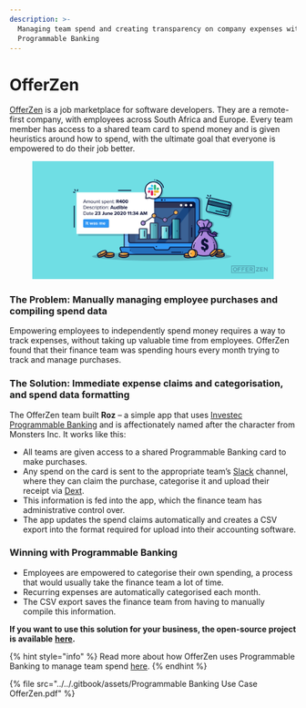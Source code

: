 ```yaml
---
description: >-
  Managing team spend and creating transparency on company expenses with
  Programmable Banking
---
```


# OfferZen

[OfferZen](https://www.offerzen.com/) is a job marketplace for software developers. They are a remote-first company, with employees across South Africa and Europe. Every team member has access to a shared team card to spend money and is given heuristics around how to spend, with the ultimate goal that everyone is empowered to do their job better.

<figure><img src="../../.gitbook/assets/image (4).png" alt=""><figcaption></figcaption></figure>

### The Problem: Manually managing employee purchases and compiling spend data

Empowering employees to independently spend money requires a way to track expenses, without taking up valuable time from employees. OfferZen found that their finance team was spending hours every month trying to track and manage purchases.&#x20;

### &#x20;The Solution: Immediate expense claims and categorisation, and spend data formatting

The OfferZen team built **Roz** – a simple app that uses [Investec Programmable Banking](https://www.investec.com/en\_za/banking/tech-professionals/programmable-banking.html) and is affectionately named after the character from Monsters Inc. It works like this:

* All teams are given access to a shared Programmable Banking card to make purchases.
* Any spend on the card is sent to the appropriate team’s [Slack](https://slack.com/) channel, where they can claim the purchase, categorise it and upload their receipt via [Dext](https://dext.com/en).
* This information is fed into the app, which the finance team has administrative control over.
* The app updates the spend claims automatically and creates a CSV export into the format required for upload into their accounting software.&#x20;

### Winning with Programmable Banking&#x20;

* Employees are empowered to categorise their own spending, a process that would usually take the finance team a lot of time.
* Recurring expenses are automatically categorised each month.
* The CSV export saves the finance team from having to manually compile this information.

**If you want to use this solution for your business, the open-source project is available** [**here**](https://github.com/Offerzen/roz)**.**

{% hint style="info" %}
Read more about how OfferZen uses Programmable Banking to manage team spend [here](https://www.offerzen.com/blog/enabling-the-finance-team-to-track-team-card-spend-at-offerzen).
{% endhint %}

{% file src="../../.gitbook/assets/Programmable Banking Use Case  OfferZen.pdf" %}
